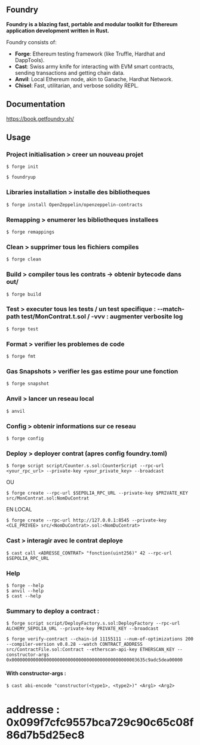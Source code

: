 ## Foundry

**Foundry is a blazing fast, portable and modular toolkit for Ethereum application development written in Rust.**

Foundry consists of:

-   **Forge**: Ethereum testing framework (like Truffle, Hardhat and DappTools).
-   **Cast**: Swiss army knife for interacting with EVM smart contracts, sending transactions and getting chain data.
-   **Anvil**: Local Ethereum node, akin to Ganache, Hardhat Network.
-   **Chisel**: Fast, utilitarian, and verbose solidity REPL.

## Documentation

https://book.getfoundry.sh/

## Usage

### Project initialisation > creer un nouveau projet

```shell
$ forge init
```

```shell
$ foundryup
```

### Libraries installation > installe des bibliotheques

```shell
$ forge install OpenZeppelin/openzeppelin-contracts
```

### Remapping > enumerer les bibliotheques installees

```shell
$ forge remappings
```

### Clean > supprimer tous les fichiers compiles

```shell
$ forge clean
```

### Build > compiler tous les contrats -> obtenir bytecode dans out/

```shell
$ forge build
```

### Test > executer tous les tests / un test specifique : --match-path test/MonContrat.t.sol / -vvv : augmenter verbosite log

```shell
$ forge test
```

### Format > verifier les problemes de code

```shell
$ forge fmt
```

### Gas Snapshots > verifier les gas estime pour une fonction

```shell
$ forge snapshot
```

### Anvil > lancer un reseau local

```shell
$ anvil
```

### Config > obtenir informations sur ce reseau

```shell
$ forge config
```

### Deploy > deployer contrat (apres config foundry.toml)

```shell
$ forge script script/Counter.s.sol:CounterScript --rpc-url <your_rpc_url> --private-key <your_private_key> --broadcast
```
OU

```shell
$ forge create --rpc-url $SEPOLIA_RPC_URL --private-key $PRIVATE_KEY src/MonContrat.sol:NomDuContrat
```

EN LOCAL

```shell
$ forge create --rpc-url http://127.0.0.1:8545 --private-key <CLE_PRIVEE> src/<NomDuContrat>.sol:<NomDuContrat>
```

### Cast > interagir avec le contrat deploye

```shell
$ cast call <ADRESSE_CONTRAT> "fonction(uint256)" 42 --rpc-url $SEPOLIA_RPC_URL

```

### Help

```shell
$ forge --help
$ anvil --help
$ cast --help
```

### Summary to deploy a contract :
```shell
$ forge script script/DeployFactory.s.sol:DeployFactory --rpc-url ALCHEMY_SEPOLIA_URL --private-key PRIVATE_KEY --broadcast

$ forge verify-contract --chain-id 11155111 --num-of-optimizations 200 --compiler-version v0.8.28 --watch CONTRACT_ADDRESS src/ContractFile.sol:Contract --etherscan-api-key ETHERSCAN_KEY --constructor-args 0x00000000000000000000000000000000000000000000003635c9adc5dea00000
```

#### With constructor-args :
```shell
$ cast abi-encode "constructor(<type1>, <type2>)" <Arg1> <Arg2>
```

# addresse : 0x099f7cfc9557bca729c90c65c08f86d7b5d25ec8
